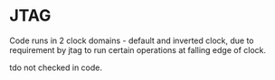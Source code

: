 # JTAG

Code runs in 2 clock domains - default and inverted clock, due to requirement by jtag to run certain operations at falling edge of clock.

tdo not checked in code.
